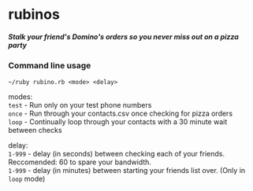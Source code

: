 # rubinos
##### Stalk your friend's Domino's orders so you never miss out on a pizza party

### Command line usage

``` ~/ruby rubino.rb <mode> <delay> ```

modes:  
	```test``` - Run only on your test phone numbers  
	```once``` - Run through your contacts.csv once checking for pizza orders  
	```loop``` - Continually loop through your contacts with a 30 minute wait between checks  

delay:  
```1-999``` - delay (in seconds) between checking each of your friends. Reccomended: 60 to spare your bandwidth.  
```1-999``` - delay (in minutes) between starting your friends list over. (Only in ```loop``` mode)  